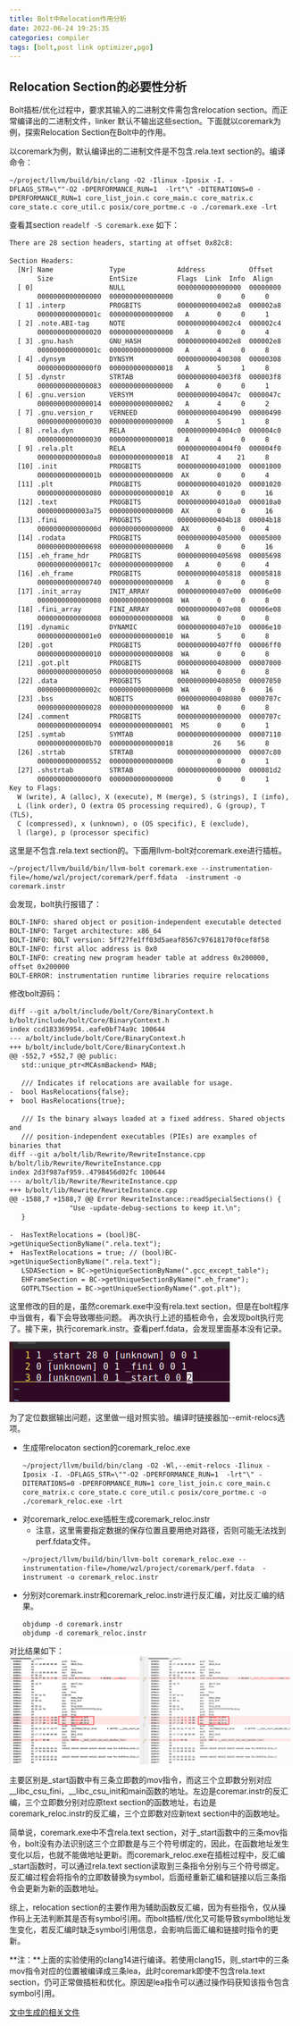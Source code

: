 ```yaml
---
title: Bolt中Relocation作用分析
date: 2022-06-24 19:25:35
categories: compiler
tags: [bolt,post link optimizer,pgo]
---
```

## Relocation Section的必要性分析
Bolt插桩/优化过程中，要求其输入的二进制文件需包含relocation section。而正常编译出的二进制文件，linker 默认不输出这些section。下面就以coremark为例，探索Relocation Section在Bolt中的作用。

以coremark为例，默认编译出的二进制文件是不包含.rela.text section的。编译命令：
```shell
~/project/llvm/build/bin/clang -O2 -Ilinux -Iposix -I. -DFLAGS_STR=\""-O2 -DPERFORMANCE_RUN=1  -lrt"\" -DITERATIONS=0 -DPERFORMANCE_RUN=1 core_list_join.c core_main.c core_matrix.c core_state.c core_util.c posix/core_portme.c -o ./coremark.exe -lrt
```
查看其section `readelf -S coremark.exe` 如下：
```shell
There are 28 section headers, starting at offset 0x82c8:

Section Headers:
  [Nr] Name              Type             Address           Offset
       Size              EntSize          Flags  Link  Info  Align
  [ 0]                   NULL             0000000000000000  00000000
       0000000000000000  0000000000000000           0     0     0
  [ 1] .interp           PROGBITS         00000000004002a8  000002a8
       000000000000001c  0000000000000000   A       0     0     1
  [ 2] .note.ABI-tag     NOTE             00000000004002c4  000002c4
       0000000000000020  0000000000000000   A       0     0     4
  [ 3] .gnu.hash         GNU_HASH         00000000004002e8  000002e8
       000000000000001c  0000000000000000   A       4     0     8
  [ 4] .dynsym           DYNSYM           0000000000400308  00000308
       00000000000000f0  0000000000000018   A       5     1     8
  [ 5] .dynstr           STRTAB           00000000004003f8  000003f8
       0000000000000083  0000000000000000   A       0     0     1
  [ 6] .gnu.version      VERSYM           000000000040047c  0000047c
       0000000000000014  0000000000000002   A       4     0     2
  [ 7] .gnu.version_r    VERNEED          0000000000400490  00000490
       0000000000000030  0000000000000000   A       5     1     8
  [ 8] .rela.dyn         RELA             00000000004004c0  000004c0
       0000000000000030  0000000000000018   A       4     0     8
  [ 9] .rela.plt         RELA             00000000004004f0  000004f0
       00000000000000a8  0000000000000018  AI       4    21     8
  [10] .init             PROGBITS         0000000000401000  00001000
       000000000000001b  0000000000000000  AX       0     0     4
  [11] .plt              PROGBITS         0000000000401020  00001020
       0000000000000080  0000000000000010  AX       0     0     16
  [12] .text             PROGBITS         00000000004010a0  000010a0
       0000000000003a75  0000000000000000  AX       0     0     16
  [13] .fini             PROGBITS         0000000000404b18  00004b18
       000000000000000d  0000000000000000  AX       0     0     4
  [14] .rodata           PROGBITS         0000000000405000  00005000
       0000000000000698  0000000000000000   A       0     0     16
  [15] .eh_frame_hdr     PROGBITS         0000000000405698  00005698
       000000000000017c  0000000000000000   A       0     0     4
  [16] .eh_frame         PROGBITS         0000000000405818  00005818
       0000000000000740  0000000000000000   A       0     0     8
  [17] .init_array       INIT_ARRAY       0000000000407e00  00006e00
       0000000000000008  0000000000000008  WA       0     0     8
  [18] .fini_array       FINI_ARRAY       0000000000407e08  00006e08
       0000000000000008  0000000000000008  WA       0     0     8
  [19] .dynamic          DYNAMIC          0000000000407e10  00006e10
       00000000000001e0  0000000000000010  WA       5     0     8
  [20] .got              PROGBITS         0000000000407ff0  00006ff0
       0000000000000010  0000000000000008  WA       0     0     8
  [21] .got.plt          PROGBITS         0000000000408000  00007000
       0000000000000050  0000000000000008  WA       0     0     8
  [22] .data             PROGBITS         0000000000408050  00007050
       000000000000002c  0000000000000000  WA       0     0     16
  [23] .bss              NOBITS           0000000000408080  0000707c
       0000000000000028  0000000000000000  WA       0     0     8
  [24] .comment          PROGBITS         0000000000000000  0000707c
       0000000000000094  0000000000000001  MS       0     0     1
  [25] .symtab           SYMTAB           0000000000000000  00007110
       0000000000000b70  0000000000000018          26    56     8
  [26] .strtab           STRTAB           0000000000000000  00007c80
       0000000000000552  0000000000000000           0     0     1
  [27] .shstrtab         STRTAB           0000000000000000  000081d2
       00000000000000f0  0000000000000000           0     0     1
Key to Flags:
  W (write), A (alloc), X (execute), M (merge), S (strings), I (info),
  L (link order), O (extra OS processing required), G (group), T (TLS),
  C (compressed), x (unknown), o (OS specific), E (exclude),
  l (large), p (processor specific)
```
这里是不包含.rela.text section的。下面用llvm-bolt对coremark.exe进行插桩。
```shell
~/project/llvm/build/bin/llvm-bolt coremark.exe --instrumentation-file=/home/wzl/project/coremark/perf.fdata  -instrument -o coremark.instr
```
会发现，bolt执行报错了：
```shell
BOLT-INFO: shared object or position-independent executable detected
BOLT-INFO: Target architecture: x86_64
BOLT-INFO: BOLT version: 5ff27fe1ff03d5aeaf8567c97618170f0cef8f58
BOLT-INFO: first alloc address is 0x0
BOLT-INFO: creating new program header table at address 0x200000, offset 0x200000
BOLT-ERROR: instrumentation runtime libraries require relocations
```
修改bolt源码：
```shell
diff --git a/bolt/include/bolt/Core/BinaryContext.h b/bolt/include/bolt/Core/BinaryContext.h
index ccd183369954..eafe0bf74a9c 100644
--- a/bolt/include/bolt/Core/BinaryContext.h
+++ b/bolt/include/bolt/Core/BinaryContext.h
@@ -552,7 +552,7 @@ public:
   std::unique_ptr<MCAsmBackend> MAB;
 
   /// Indicates if relocations are available for usage.
-  bool HasRelocations{false};
+  bool HasRelocations{true};
 
   /// Is the binary always loaded at a fixed address. Shared objects and
   /// position-independent executables (PIEs) are examples of binaries that
diff --git a/bolt/lib/Rewrite/RewriteInstance.cpp b/bolt/lib/Rewrite/RewriteInstance.cpp
index 2d3f987af959..4798456d02fc 100644
--- a/bolt/lib/Rewrite/RewriteInstance.cpp
+++ b/bolt/lib/Rewrite/RewriteInstance.cpp
@@ -1588,7 +1588,7 @@ Error RewriteInstance::readSpecialSections() {
               "Use -update-debug-sections to keep it.\n";
   }
 
-  HasTextRelocations = (bool)BC->getUniqueSectionByName(".rela.text");
+  HasTextRelocations = true; // (bool)BC->getUniqueSectionByName(".rela.text");
   LSDASection = BC->getUniqueSectionByName(".gcc_except_table");
   EHFrameSection = BC->getUniqueSectionByName(".eh_frame");
   GOTPLTSection = BC->getUniqueSectionByName(".got.plt");
```
这里修改的目的是，虽然coremark.exe中没有rela.text section，但是在bolt程序中当做有，看下会导致哪些问题。
再次执行上述的插桩命令，会发现bolt执行完了。接下来，执行coremark.instr。查看perf.fdata，会发现里面基本没有记录。

![](Bolt中Relocation作用分析/perf_fail.png)

为了定位数据输出问题，这里做一组对照实验。编译时链接器加--emit-relocs选项。

- 生成带relocaton section的coremark_reloc.exe
  ```
  ~/project/llvm/build/bin/clang -O2 -Wl,--emit-relocs -Ilinux -Iposix -I. -DFLAGS_STR=\""-O2 -DPERFORMANCE_RUN=1  -lrt"\" -DITERATIONS=0 -DPERFORMANCE_RUN=1 core_list_join.c core_main.c core_matrix.c core_state.c core_util.c posix/core_portme.c -o ./coremark_reloc.exe -lrt
  ```
- 对coremark_reloc.exe插桩生成coremark_reloc.instr
  - 注意，这里需要指定数据的保存位置且要用绝对路径，否则可能无法找到perf.fdata文件。
  ```
  ~/project/llvm/build/bin/llvm-bolt coremark_reloc.exe --instrumentation-file=/home/wzl/project/coremark/perf.fdata  -instrument -o coremark_reloc.instr
  ```
- 分别对coremark.instr和coremark_reloc.instr进行反汇编，对比反汇编的结果。
  ```
  objdump -d coremark.instr
  objdump -d coremark_reloc.instr
  ```
对比结果如下：
![](Bolt中Relocation作用分析/instr_diff.png)

主要区别是_start函数中有三条立即数的mov指令，而这三个立即数分别对应__libc_csu_fini，__libc_csu_init和main函数的地址。左边是coremar.instr的反汇编，三个立即数分别对应原text section的函数地址，右边是coremark_reloc.instr的反汇编，三个立即数对应新text section中的函数地址。

简单说，coremark.exe中不含rela.text section，对于_start函数中的三条mov指令，bolt没有办法识别这三个立即数是与三个符号绑定的，因此，在函数地址发生变化以后，也就不能做地址更新。而coremark_reloc.exe在插桩过程中，反汇编_start函数时，可以通过rela.text section读取到三条指令分别与三个符号绑定。反汇编过程会将指令的立即数替换为symbol，后面经重新汇编和链接以后三条指令会更新为新的函数地址。

综上，relocation section的主要作用为辅助函数反汇编，因为有些指令，仅从操作码上无法判断其是否有symbol引用。而bolt插桩/优化又可能导致symbol地址发生变化，若反汇编时缺乏symbol引用信息，会影响后面汇编和链接时指令的更新。

**注：**上面的实验使用的clang14进行编译。若使用clang15，则_start中的三条mov指令对应的位置被编译成三条lea，此时coremark即使不包含rela.text section，仍可正常做插桩和优化。原因是lea指令可以通过操作码获知该指令包含symbol引用。

[文中生成的相关文件](https://github.com/zhihaishibei/BlogFile/tree/master/BoltRelocation)